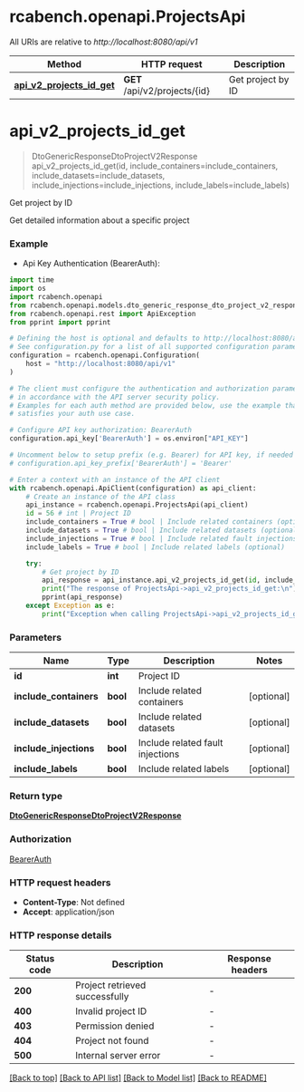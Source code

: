 # rcabench.openapi.ProjectsApi

All URIs are relative to *http://localhost:8080/api/v1*

Method | HTTP request | Description
------------- | ------------- | -------------
[**api_v2_projects_id_get**](ProjectsApi.md#api_v2_projects_id_get) | **GET** /api/v2/projects/{id} | Get project by ID


# **api_v2_projects_id_get**
> DtoGenericResponseDtoProjectV2Response api_v2_projects_id_get(id, include_containers=include_containers, include_datasets=include_datasets, include_injections=include_injections, include_labels=include_labels)

Get project by ID

Get detailed information about a specific project

### Example

* Api Key Authentication (BearerAuth):

```python
import time
import os
import rcabench.openapi
from rcabench.openapi.models.dto_generic_response_dto_project_v2_response import DtoGenericResponseDtoProjectV2Response
from rcabench.openapi.rest import ApiException
from pprint import pprint

# Defining the host is optional and defaults to http://localhost:8080/api/v1
# See configuration.py for a list of all supported configuration parameters.
configuration = rcabench.openapi.Configuration(
    host = "http://localhost:8080/api/v1"
)

# The client must configure the authentication and authorization parameters
# in accordance with the API server security policy.
# Examples for each auth method are provided below, use the example that
# satisfies your auth use case.

# Configure API key authorization: BearerAuth
configuration.api_key['BearerAuth'] = os.environ["API_KEY"]

# Uncomment below to setup prefix (e.g. Bearer) for API key, if needed
# configuration.api_key_prefix['BearerAuth'] = 'Bearer'

# Enter a context with an instance of the API client
with rcabench.openapi.ApiClient(configuration) as api_client:
    # Create an instance of the API class
    api_instance = rcabench.openapi.ProjectsApi(api_client)
    id = 56 # int | Project ID
    include_containers = True # bool | Include related containers (optional)
    include_datasets = True # bool | Include related datasets (optional)
    include_injections = True # bool | Include related fault injections (optional)
    include_labels = True # bool | Include related labels (optional)

    try:
        # Get project by ID
        api_response = api_instance.api_v2_projects_id_get(id, include_containers=include_containers, include_datasets=include_datasets, include_injections=include_injections, include_labels=include_labels)
        print("The response of ProjectsApi->api_v2_projects_id_get:\n")
        pprint(api_response)
    except Exception as e:
        print("Exception when calling ProjectsApi->api_v2_projects_id_get: %s\n" % e)
```



### Parameters


Name | Type | Description  | Notes
------------- | ------------- | ------------- | -------------
 **id** | **int**| Project ID | 
 **include_containers** | **bool**| Include related containers | [optional] 
 **include_datasets** | **bool**| Include related datasets | [optional] 
 **include_injections** | **bool**| Include related fault injections | [optional] 
 **include_labels** | **bool**| Include related labels | [optional] 

### Return type

[**DtoGenericResponseDtoProjectV2Response**](DtoGenericResponseDtoProjectV2Response.md)

### Authorization

[BearerAuth](../README.md#BearerAuth)

### HTTP request headers

 - **Content-Type**: Not defined
 - **Accept**: application/json

### HTTP response details

| Status code | Description | Response headers |
|-------------|-------------|------------------|
**200** | Project retrieved successfully |  -  |
**400** | Invalid project ID |  -  |
**403** | Permission denied |  -  |
**404** | Project not found |  -  |
**500** | Internal server error |  -  |

[[Back to top]](#) [[Back to API list]](../README.md#documentation-for-api-endpoints) [[Back to Model list]](../README.md#documentation-for-models) [[Back to README]](../README.md)

